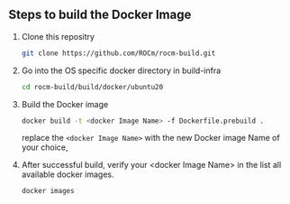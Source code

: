 ## Steps to build the Docker Image
1. Clone this repositry
   ```bash
   git clone https://github.com/ROCm/rocm-build.git
   ```
2. Go into the OS specific docker directory in build-infra
    ```bash
    cd rocm-build/build/docker/ubuntu20
    ```

3. Build the Docker image
   ```bash
   docker build -t <docker Image Name> -f Dockerfile.prebuild .
    ```
    replace the `<docker Image Name>` with the new Docker image Name of your choice,
5. After successful build, verify your \<docker Image Name\> in the list all available docker images.
    ```bash
    docker images
    ```
   
